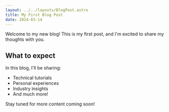 ```yaml
---
layout: ../../layouts/BlogPost.astro
title: My First Blog Post
date: 2024-03-14
---
```


Welcome to my new blog! This is my first post, and I'm excited to share my thoughts with you.

## What to expect

In this blog, I'll be sharing:
- Technical tutorials
- Personal experiences
- Industry insights
- And much more!

Stay tuned for more content coming soon!